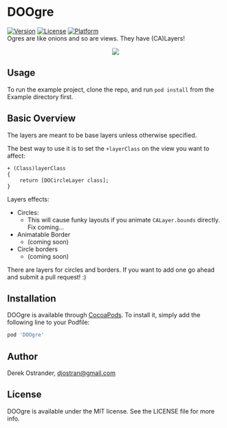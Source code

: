 # DOOgre

[![Version](https://img.shields.io/cocoapods/v/DOOgre.svg?style=flat)](http://cocoapods.org/pods/DOOgre)
[![License](https://img.shields.io/cocoapods/l/DOOgre.svg?style=flat)](http://cocoapods.org/pods/DOOgre)
[![Platform](https://img.shields.io/cocoapods/p/DOOgre.svg?style=flat)](http://cocoapods.org/pods/DOOgre)  
Ogres are like onions and so are views. They have (CA)Layers!

<p align="center"><img src="https://github.com/dostrander/DOOgre/blob/master/ogres-are-like-onion.gif"/></p>

## Usage

To run the example project, clone the repo, and run `pod install` from the Example directory first.

## Basic Overview  
The layers are meant to be base layers unless otherwise specified.  

The best way to use it is to set the `+layerClass` on the view you want to affect:

```objc
+ (Class)layerClass 
{
    return [DOCircleLayer class];
}
```
Layers effects:  

*   Circles:
	* This will cause funky layouts if you animate `CALayer.bounds` directly. Fix coming...
* 	Animatable Border 
	*  (coming soon)
* 	Circle borders 
	*   (coming soon)
	
There are layers for circles and borders. If you want to add one go ahead and submit a pull request! :)


## Installation

DOOgre is available through [CocoaPods](http://cocoapods.org). To install it, simply add the following line to your Podfile:

```ruby
pod 'DOOgre'
```

## Author

Derek Ostrander, djostran@gmail.com

## License

DOOgre is available under the MIT license. See the LICENSE file for more info.

